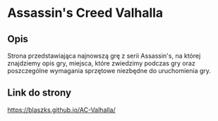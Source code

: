 # Assassin's Creed Valhalla

## Opis

Strona przedstawiająca najnowszą grę z serii Assassin's, na której znajdziemy opis gry, miejsca, które zwiedzimy podczas gry oraz poszczególne wymagania sprzętowe niezbędne do uruchomienia gry.

## Link do strony

https://blaszks.github.io/AC-Valhalla/
